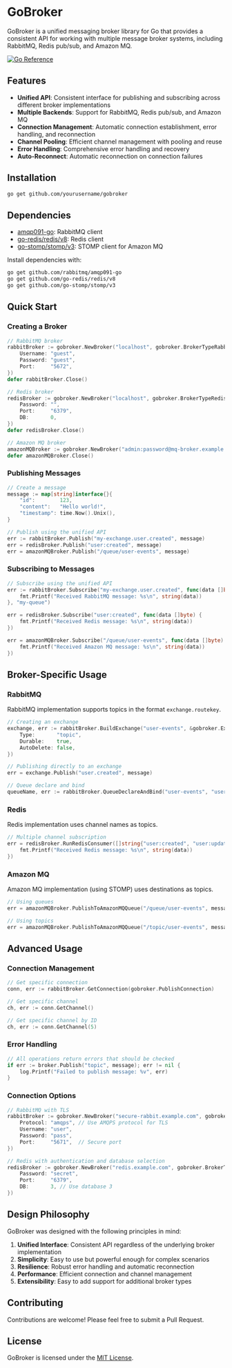 # GoBroker

GoBroker is a unified messaging broker library for Go that provides a consistent API for working with multiple message broker systems, including RabbitMQ, Redis pub/sub, and Amazon MQ.

[![Go Reference](https://pkg.go.dev/badge/github.com/defensestation/gobroker.svg)](https://pkg.go.dev/github.com/defensestation/gobroker)

## Features

- **Unified API**: Consistent interface for publishing and subscribing across different broker implementations
- **Multiple Backends**: Support for RabbitMQ, Redis pub/sub, and Amazon MQ
- **Connection Management**: Automatic connection establishment, error handling, and reconnection
- **Channel Pooling**: Efficient channel management with pooling and reuse
- **Error Handling**: Comprehensive error handling and recovery
- **Auto-Reconnect**: Automatic reconnection on connection failures

## Installation

```bash
go get github.com/yourusername/gobroker
```

## Dependencies

- [amqp091-go](https://github.com/rabbitmq/amqp091-go): RabbitMQ client
- [go-redis/redis/v8](https://github.com/go-redis/redis): Redis client
- [go-stomp/stomp/v3](https://github.com/go-stomp/stomp): STOMP client for Amazon MQ

Install dependencies with:

```bash
go get github.com/rabbitmq/amqp091-go
go get github.com/go-redis/redis/v8
go get github.com/go-stomp/stomp/v3
```

## Quick Start

### Creating a Broker

```go
// RabbitMQ broker
rabbitBroker := gobroker.NewBroker("localhost", gobroker.BrokerTypeRabbitMQ, &gobroker.EndpointOptions{
    Username: "guest",
    Password: "guest",
    Port:     "5672",
})
defer rabbitBroker.Close()

// Redis broker
redisBroker := gobroker.NewBroker("localhost", gobroker.BrokerTypeRedis, &gobroker.EndpointOptions{
    Password: "",
    Port:     "6379",
    DB:       0,
})
defer redisBroker.Close()

// Amazon MQ broker
amazonMQBroker := gobroker.NewBroker("admin:password@mq-broker.example.com:61613", gobroker.BrokerTypeAmazonMQ)
defer amazonMQBroker.Close()
```

### Publishing Messages

```go
// Create a message
message := map[string]interface{}{
    "id":        123,
    "content":   "Hello world!",
    "timestamp": time.Now().Unix(),
}

// Publish using the unified API
err := rabbitBroker.Publish("my-exchange.user.created", message)
err = redisBroker.Publish("user:created", message)
err = amazonMQBroker.Publish("/queue/user-events", message)
```

### Subscribing to Messages

```go
// Subscribe using the unified API
err := rabbitBroker.Subscribe("my-exchange.user.created", func(data []byte) {
    fmt.Printf("Received RabbitMQ message: %s\n", string(data))
}, "my-queue")

err = redisBroker.Subscribe("user:created", func(data []byte) {
    fmt.Printf("Received Redis message: %s\n", string(data))
})

err = amazonMQBroker.Subscribe("/queue/user-events", func(data []byte) {
    fmt.Printf("Received Amazon MQ message: %s\n", string(data))
})
```

## Broker-Specific Usage

### RabbitMQ

RabbitMQ implementation supports topics in the format `exchange.routekey`.

```go
// Creating an exchange
exchange, err := rabbitBroker.BuildExchange("user-events", &gobroker.ExchangeOptions{
    Type:       "topic",
    Durable:    true,
    AutoDelete: false,
})

// Publishing directly to an exchange
err = exchange.Publish("user.created", message)

// Queue declare and bind
queueName, err := rabbitBroker.QueueDeclareAndBind("user-events", "user.created", "user-created-queue")
```

### Redis

Redis implementation uses channel names as topics.

```go
// Multiple channel subscription
err = redisBroker.RunRedisConsumer([]string{"user:created", "user:updated"}, func(data []byte) {
    fmt.Printf("Received Redis message: %s\n", string(data))
})
```

### Amazon MQ

Amazon MQ implementation (using STOMP) uses destinations as topics.

```go
// Using queues
err = amazonMQBroker.PublishToAmazonMQQueue("/queue/user-events", message)

// Using topics
err = amazonMQBroker.PublishToAmazonMQQueue("/topic/user-events", message)
```

## Advanced Usage

### Connection Management

```go
// Get specific connection
conn, err := rabbitBroker.GetConnection(gobroker.PublishConnection)

// Get specific channel
ch, err := conn.GetChannel()

// Get specific channel by ID
ch, err := conn.GetChannel(5)
```

### Error Handling

```go
// All operations return errors that should be checked
if err := broker.Publish("topic", message); err != nil {
    log.Printf("Failed to publish message: %v", err)
}
```

### Connection Options

```go
// RabbitMQ with TLS
rabbitBroker := gobroker.NewBroker("secure-rabbit.example.com", gobroker.BrokerTypeRabbitMQ, &gobroker.EndpointOptions{
    Protocol: "amqps", // Use AMQPS protocol for TLS
    Username: "user",
    Password: "pass",
    Port:     "5671",  // Secure port
})

// Redis with authentication and database selection
redisBroker := gobroker.NewBroker("redis.example.com", gobroker.BrokerTypeRedis, &gobroker.EndpointOptions{
    Password: "secret",
    Port:     "6379",
    DB:       3, // Use database 3
})
```

## Design Philosophy

GoBroker was designed with the following principles in mind:

1. **Unified Interface**: Consistent API regardless of the underlying broker implementation
2. **Simplicity**: Easy to use but powerful enough for complex scenarios
3. **Resilience**: Robust error handling and automatic reconnection
4. **Performance**: Efficient connection and channel management
5. **Extensibility**: Easy to add support for additional broker types

## Contributing

Contributions are welcome! Please feel free to submit a Pull Request.

## License
GoBroker is licensed under the [MIT License](LICENSE.md).